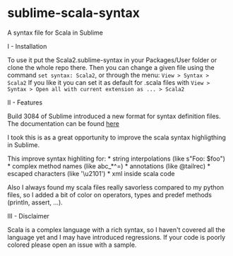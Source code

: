# sublime-scala-syntax

A syntax file for Scala in Sublime

I - Installation

To use it put the Scala2.sublime-syntax in your Packages/User folder or clone the whole repo there.
Then you can change a given file using the command `set syntax: Scala2`, or through the menu: `View > Syntax > Scala2`
If you like it you can set it as default for .scala files with `View > Syntax > Open all with current extension as ... > Scala2`

II - Features

Build 3084 of Sublime introduced a new format for syntax definition files.
The documentation can be found [here](http://www.sublimetext.com/docs/3/syntax.html)

I took this is as a great opportunity to improve the scala syntax highligthing in Sublime.

This improve syntax highliting for:
    * string interpolations (like s"Foo: $foo")
    * complex method names (like abc_*^=)
    * annotations (like @tailrec)
    * escaped characters (like '\u2101')
    * xml inside scala code

Also I always found my scala files really savorless compared to my python files, so I added a bit of color on operators, types and predef methods (println, assert, ...).

III - Disclaimer

Scala is a complex language with a rich syntax, so I haven't covered all the language yet and I may have introduced regressions.
If your code is poorly colored please open an issue with a sample.
